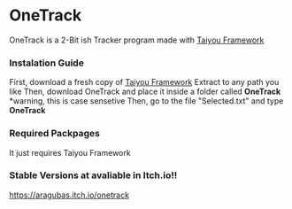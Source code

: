 # OneTrack
OneTrack is a 2-Bit ish Tracker program made with [Taiyou Framework](https://github.com/aragubas/taiyou-framework)

### Instalation Guide
First, download a fresh copy of [Taiyou Framework](https://github.com/aragubas/taiyou-framework)
Extract to any path you like
Then, download OneTrack and place it inside a folder called **OneTrack** *warning, this is case sensetive
Then, go to the file "Selected.txt" and type **OneTrack**

### Required Packpages
It just requires Taiyou Framework


### Stable Versions at avaliable in Itch.io!!
https://aragubas.itch.io/onetrack
